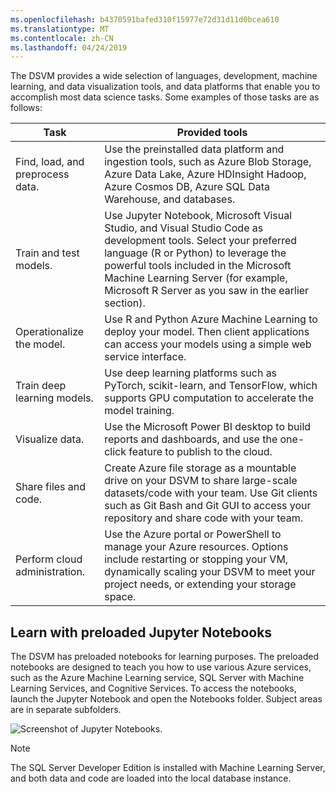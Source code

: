 ```yaml
---
ms.openlocfilehash: b4370591bafed310f15977e72d31d11d0bcea610
ms.translationtype: MT
ms.contentlocale: zh-CN
ms.lasthandoff: 04/24/2019
---
```

The DSVM provides a wide selection of languages, development, machine learning, and data visualization tools, and data platforms that enable you to accomplish most data science tasks. Some examples of those tasks are as follows:

| Task | Provided tools |
|------|----------------|
| Find, load, and preprocess data. | Use the preinstalled data platform and ingestion tools, such as Azure Blob Storage, Azure Data Lake, Azure HDInsight Hadoop, Azure Cosmos DB, Azure SQL Data Warehouse, and databases. |
| Train and test models. | Use Jupyter Notebook, Microsoft Visual Studio, and Visual Studio Code as development tools. Select your preferred language (R or Python) to leverage the powerful tools included in the Microsoft Machine Learning Server (for example, Microsoft R Server as you saw in the earlier section). |
| Operationalize the model. | Use R and Python Azure Machine Learning to deploy your model. Then client applications can access your models using a simple web service interface. |
| Train deep learning models. | Use deep learning platforms such as PyTorch, scikit-learn, and TensorFlow, which supports GPU computation to accelerate the model training. |
| Visualize data. | Use the Microsoft Power BI desktop to build reports and dashboards, and use the one-click feature to publish to the cloud. |
| Share files and code. | Create Azure file storage as a mountable drive on your DSVM to share large-scale datasets/code with your team. Use Git clients such as Git Bash and Git GUI to access your repository and share code with your team. |
| Perform cloud administration. | Use the Azure portal or PowerShell to manage your Azure resources. Options include restarting or stopping your VM, dynamically scaling your DSVM to meet your project needs, or extending your storage space. |

## <a name="learn-with-preloaded-jupyter-notebooks"></a>Learn with preloaded Jupyter Notebooks

The DSVM has preloaded notebooks for learning purposes. The preloaded notebooks are designed to teach you how to use various Azure services, such as the Azure Machine Learning service, SQL Server with Machine Learning Services, and Cognitive Services. To access the notebooks, launch the Jupyter Notebook and open the Notebooks folder. Subject areas are in separate subfolders. 

![Screenshot of Jupyter Notebooks.](../media/5-jupyter-reference.png)

> [!NOTE] 
> The SQL Server Developer Edition is installed with Machine Learning Server, and both data and code are loaded into the local database instance.